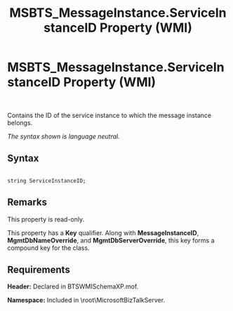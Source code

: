 ﻿---
title: MSBTS_MessageInstance.ServiceInstanceID Property (WMI)
TOCTitle: MSBTS_MessageInstance.ServiceInstanceID Property (WMI)
ms:assetid: 27bff459-aab7-4c87-b1a9-b42d7358f6bd
ms:mtpsurl: https://msdn.microsoft.com/en-us/library/Aa559286(v=BTS.80)
ms:contentKeyID: 51526866
ms.date: 08/30/2017
mtps_version: v=BTS.80
---

# MSBTS\_MessageInstance.ServiceInstanceID Property (WMI)

 

Contains the ID of the service instance to which the message instance belongs.

*The syntax shown is language neutral.*

## Syntax

``` 
  
string ServiceInstanceID;  
```

## Remarks

This property is read-only.

This property has a **Key** qualifier. Along with **MessageInstanceID**, **MgmtDbNameOverride**, and **MgmtDbServerOverride**, this key forms a compound key for the class.

## Requirements

**Header:** Declared in BTSWMISchemaXP.mof.

**Namespace:** Included in \\root\\MicrosoftBizTalkServer.

